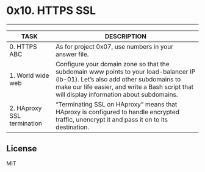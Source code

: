 # 0x10. HTTPS SSL
---

|TASK|DESCRIPTION|
|--|--|
|0. HTTPS ABC|As for project 0x07, use numbers in your answer file.|
|1. World wide web|Configure your domain zone so that the subdomain www points to your load-balancer IP (lb-01). Let’s also add other subdomains to make our life easier, and write a Bash script that will display information about subdomains.|
|2. HAproxy SSL termination|“Terminating SSL on HAproxy” means that HAproxy is configured to handle encrypted traffic, unencrypt it and pass it on to its destination.| 

## License
MIT

